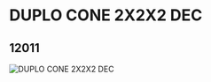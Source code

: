 # DUPLO CONE 2X2X2 DEC
## 12011
![DUPLO CONE 2X2X2 DEC](https://lc-www-live-s.legocdn.com/media/bricks/5/2/6019741.jpg)